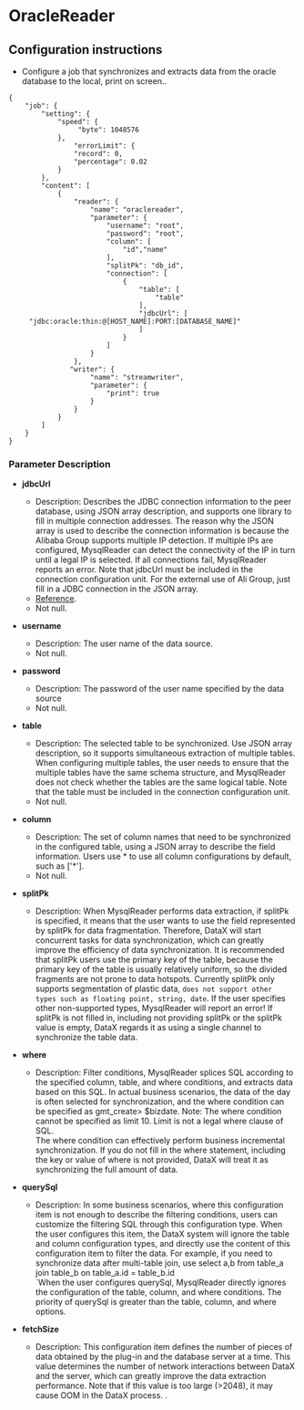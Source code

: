 
# OracleReader 

## Configuration instructions
* Configure a job that synchronizes and extracts data from the oracle database to the local, print on screen..

```
{
    "job": {
        "setting": {
            "speed": {
                 "byte": 1048576
            },
                "errorLimit": {
                "record": 0,
                "percentage": 0.02
            }
        },
        "content": [
            {
                "reader": {
                    "name": "oraclereader",
                    "parameter": {
                        "username": "root",
                        "password": "root",
                        "column": [
                            "id","name"
                        ],
                        "splitPk": "db_id",
                        "connection": [
                            {
                                "table": [
                                    "table"
                                ],
                                "jdbcUrl": [
     "jdbc:oracle:thin:@[HOST_NAME]:PORT:[DATABASE_NAME]"
                                ]
                            }
                        ]
                    }
                },
               "writer": {
                    "name": "streamwriter",
                    "parameter": {
                        "print": true
                    }
                }
            }
        ]
    }
}

```

###  Parameter Description

* **jdbcUrl**
	* Description: Describes the JDBC connection information to the peer database, using JSON array description, and supports one library to fill in multiple connection addresses. The reason why the JSON array is used to describe the connection information is because the Alibaba Group supports multiple IP detection. If multiple IPs are configured, MysqlReader can detect the connectivity of the IP in turn until a legal IP is selected. If all connections fail, MysqlReader reports an error. Note that jdbcUrl must be included in the connection configuration unit. For the external use of Ali Group, just fill in a JDBC connection in the JSON array.<br />
	* [Reference](http://www.oracle.com/technetwork/database/enterprise-edition/documentation/index.html). <br />
	* Not null. <br />

* **username**
	* Description: The user name of the data source. <br />
	* Not null. <br />

* **password**
	* Description: The password of the user name specified by the data source <br />
	* Not null. <br />

* **table**
    * Description: The selected table to be synchronized. Use JSON array description, so it supports simultaneous extraction of multiple tables. When configuring multiple tables, the user needs to ensure that the multiple tables have the same schema structure, and MysqlReader does not check whether the tables are the same logical table. Note that the table must be included in the connection configuration unit. <br />
    * Not null. <br />

* **column**
    * Description: The set of column names that need to be synchronized in the configured table, using a JSON array to describe the field information. Users use \* to use all column configurations by default, such as ['\*'].
	* Not null. <br />
	
* **splitPk**
    * Description: When MysqlReader performs data extraction, if splitPk is specified, it means that the user wants to use the field represented by splitPk for data fragmentation. Therefore, DataX will start concurrent tasks for data synchronization, which can greatly improve the efficiency of data synchronization.
      It is recommended that splitPk users use the primary key of the table, because the primary key of the table is usually relatively uniform, so the divided fragments are not prone to data hotspots.
      Currently splitPk only supports segmentation of plastic data, `does not support other types such as floating point, string, date`. If the user specifies other non-supported types, MysqlReader will report an error!
      If splitPk is not filled in, including not providing splitPk or the splitPk value is empty, DataX regards it as using a single channel to synchronize the table data.
	
* **where**
    * Description: Filter conditions, MysqlReader splices SQL according to the specified column, table, and where conditions, and extracts data based on this SQL. In actual business scenarios, the data of the day is often selected for synchronization, and the where condition can be specified as gmt_create> $bizdate. Note: The where condition cannot be specified as limit 10. Limit is not a legal where clause of SQL. <br />
      The where condition can effectively perform business incremental synchronization. If you do not fill in the where statement, including the key or value of where is not provided, DataX will treat it as synchronizing the full amount of data.

* **querySql**	
    * Description: In some business scenarios, where this configuration item is not enough to describe the filtering conditions, users can customize the filtering SQL through this configuration type. When the user configures this item, the DataX system will ignore the table and column configuration types, and directly use the content of this configuration item to filter the data. For example, if you need to synchronize data after multi-table join, use select a,b from table_a join table_b on table_a.id = table_b.id <br />
      `When the user configures querySql, MysqlReader directly ignores the configuration of the table, column, and where conditions. The priority of querySql is greater than the table, column, and where options.
	
* **fetchSize**
	* Description: This configuration item defines the number of pieces of data obtained by the plug-in and the database server at a time. This value determines the number of network interactions between DataX and the server, which can greatly improve the data extraction performance.
      Note that if this value is too large (>2048), it may cause OOM in the DataX process. . 
